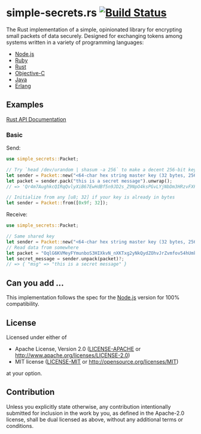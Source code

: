 
# simple-secrets.rs [![Build Status](https://travis-ci.org/timshadel/simple-secrets.rs.png?branch=master)](https://travis-ci.org/timshadel/simple-secrets.rs)

The Rust implementation of a simple, opinionated library for encrypting small packets of data securely. Designed for exchanging tokens among systems written in a variety of programming languages:

* [Node.js](https://github.com/timshadel/simple-secrets)
* [Ruby](https://github.com/timshadel/simple-secrets.rb)
* [Rust](https://github.com/timshadel/simple-secrets.rs)
* [Objective-C](https://github.com/timshadel/SimpleSecrets)
* [Java](https://github.com/timshadel/simple-secrets.java)
* [Erlang](https://github.com/CamShaft/simple_secrets.erl)

## Examples

[Rust API Documentation](https://docs.rs/simple-secrets/)

### Basic

Send:

```rust
use simple_secrets::Packet;

// Try `head /dev/urandom | shasum -a 256` to make a decent 256-bit key
let sender = Packet::new("<64-char hex string master key (32 bytes, 256 bits)>".to_string());
let packet = sender.pack("this is a secret message").unwrap();
// => 'Qr4m7AughkcQIRqQvlyXiB67EwHdBf5n9JD2s_Z9NpO4ksPGvLYjNbDm3HRzvFXFSpV2IqDQw_LTamndMh2c7iOQT0lSp4LstqJPAtoQklU5sb7JHYyTOuf-6W-q7W8gAnq1wCs5'
```

```rust
// Initialize from any [u8; 32] if your key is already in bytes
let sender = Packet::from([0x9f; 32]);
```

Receive:

```rust
use simple_secrets::Packet;

// Same shared key
let sender = Packet::new("<64-char hex string master key (32 bytes, 256 bits)>".to_string());
// Read data from somewhere
let packet = "OqlG6KVMeyFYmunboS3HIXkvN_nXKTxg2yNkQydZOhvJrZvmfov54hUmkkiZCnlhzyrlwOJkbV7XnPPbqvdzZ6TsFOO5YdmxjxRksZmeIhbhLaMiDbfsOuSY1dBn_ZgtYCw-FRIM".to_string();
let secret_message = sender.unpack(packet)?;
// => { "msg" => "this is a secret message" }
```


## Can you add ...

This implementation follows the spec for the [Node.js](https://github.com/timshadel/simple-secrets) version for 100% compatibility.

## License 

Licensed under either of

 * Apache License, Version 2.0
   ([LICENSE-APACHE](LICENSE-APACHE) or http://www.apache.org/licenses/LICENSE-2.0)
 * MIT license
   ([LICENSE-MIT](LICENSE-MIT) or http://opensource.org/licenses/MIT)

at your option.

## Contribution

Unless you explicitly state otherwise, any contribution intentionally submitted
for inclusion in the work by you, as defined in the Apache-2.0 license, shall be
dual licensed as above, without any additional terms or conditions.
